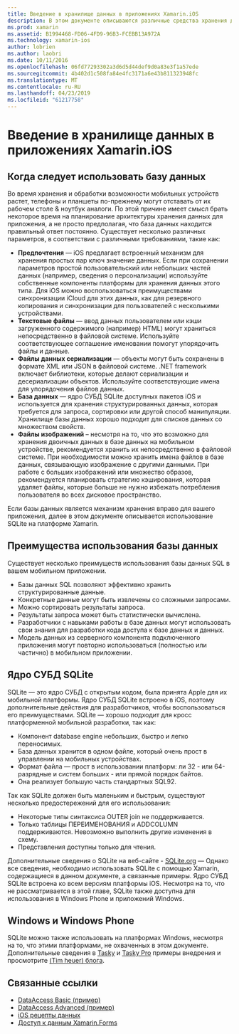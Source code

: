 ```yaml
---
title: Введение в хранилище данных в приложениях Xamarin.iOS
description: В этом документе описываются различные средства хранения данных в приложении Xamarin.iOS и предоставляет сведения о преимуществах SQLite.
ms.prod: xamarin
ms.assetid: B1994468-FD06-4FD9-96B3-FCEBB13A972A
ms.technology: xamarin-ios
author: lobrien
ms.author: laobri
ms.date: 10/11/2016
ms.openlocfilehash: 06fd77293302a3d6d5d44def9d0a83e3f1a57ede
ms.sourcegitcommit: 4b402d1c508fa84e4fc3171a6e43b811323948fc
ms.translationtype: MT
ms.contentlocale: ru-RU
ms.lasthandoff: 04/23/2019
ms.locfileid: "61217758"
---
```

# <a name="introduction-to-data-storage-in-xamarinios-apps"></a>Введение в хранилище данных в приложениях Xamarin.iOS

## <a name="when-to-use-a-database"></a>Когда следует использовать базу данных

Во время хранения и обработки возможности мобильных устройств растет, телефоны и планшеты по-прежнему могут отставать от их рабочем столе &amp; ноутбук аналоги. По этой причине имеет смысл брать некоторое время на планирование архитектуры хранения данных для приложения, а не просто предполагая, что база данных находится правильный ответ постоянно. Существует несколько различных параметров, в соответствии с различными требованиями, такие как:

-  **Предпочтения** — iOS предлагает встроенный механизм для хранения простых пар ключ значение данных. Если при сохранении параметров простой пользовательский или небольших частей данных (например, сведения о персонализации) используйте собственные компоненты платформы для хранения данных этого типа. Для iOS можно воспользоваться преимуществами синхронизации iCloud для этих данных, как для резервного копирования и синхронизации для пользователей с несколькими устройствами.
-  **Текстовые файлы** — ввод данных пользователем или кэши загруженного содержимого (например) HTML) могут храниться непосредственно в файловой системе. Используйте соответствующее соглашение именовании помогут упорядочить файлы и данные.
-  **Файлы данных сериализации** — объекты могут быть сохранены в формате XML или JSON в файловой системе. .NET framework включает библиотеки, которые делают сериализации и десериализации объектов. Используйте соответствующие имена для упорядочения файлов данных.
-  **База данных** — ядро СУБД SQLite доступных пакетов iOS и используется для хранения структурированных данных, которая требуется для запроса, сортировки или другой способ манипуляции. Хранилище базы данных хорошо подходит для списков данных со множеством свойств.
-  **Файлы изображений** – несмотря на то, что это возможно для хранения двоичных данных в базе данных на мобильном устройстве, рекомендуется хранить их непосредственно в файловой системе. При необходимости можно хранить имена файлов в базе данных, связывающую изображение с другими данными. При работе с больших изображений или множество образов, рекомендуется планировать стратегию кэширования, которая удаляет файлы, которые больше не нужно избежать потребления пользователя во всех дисковое пространство.


Если базы данных является механизм хранения вправо для вашего приложения, далее в этом документе описывается использование SQLite на платформе Xamarin.

## <a name="advantages-of-using-a-database"></a>Преимущества использования базы данных

Существует несколько преимуществ использования базы данных SQL в вашем мобильном приложении.

-  Базы данных SQL позволяют эффективно хранить структурированные данные.
-  Конкретные данные могут быть извлечены со сложными запросами.
-  Можно сортировать результаты запроса.
-  Результаты запроса может быть статистически вычислена.
-  Разработчики с навыками работы в базе данных могут использовать свои знания для разработки кода доступа к базе данных и данных.
-  Модель данных из серверного компонента подключенного приложения могут повторно использоваться (полностью или частично) в мобильном приложении.


## <a name="sqlite-database-engine"></a>Ядро СУБД SQLite

SQLite — это ядро СУБД с открытым кодом, была принята Apple для их мобильной платформы. Ядро СУБД SQLite встроено в iOS, поэтому дополнительные действия для разработчиков, чтобы воспользоваться его преимуществами. SQLite — хорошо подходит для кросс платформенной мобильной разработки, так как:

-  Компонент database engine небольших, быстро и легко переносимых.
-  База данных хранится в одном файле, который очень прост в управлении на мобильных устройствах.
-  Формат файла — прост в использовании платформ: ли 32 - или 64-разрядные и систем больших - или прямой порядок байтов.
-  Она реализует большую часть стандартных SQL92.


Так как SQLite должен быть маленьким и быстрым, существуют несколько предостережений для его использования:

-  Некоторые типы синтаксиса OUTER join не поддерживается.
-  Только таблицы ПЕРЕИМЕНОВАНИЯ и ADDCOLUMN поддерживаются. Невозможно выполнить другие изменения в схему.
-  Представления доступны только для чтения.


Дополнительные сведения о SQLite на веб-сайте - [SQLite.org](http://SQLite.org) — Однако все сведения, необходимо использовать SQLite с помощью Xamarin, содержащиеся в данном документе, а связанные примеры. Ядро СУБД SQLite встроена ко всем версиям платформы iOS.
Несмотря на то, что не рассматривается в этой главе, SQLite также доступна для использования в Windows Phone и приложений Windows.

## <a name="windows-and-windows-phone"></a>Windows и Windows Phone

SQLite можно также использовать на платформах Windows, несмотря на то, что этими платформами, не охваченных в этом документе.
Дополнительные сведения в [Tasky](~/cross-platform/app-fundamentals/building-cross-platform-applications/case-study-tasky.md) и [Tasky Pro](http://docs.xamarin.com/guides/cross-platform/application_fundamentals/building_cross_platform_applications/case_study%3A_tasky) примеры внедрения и просмотрите [(Tim heuer) блога](http://timheuer.com/blog/archive/2012/06/28/seeding-your-metro-style-app-with-sqlite-database.aspx).



## <a name="related-links"></a>Связанные ссылки

- [DataAccess Basic (пример)](https://github.com/xamarin/mobile-samples/tree/master/DataAccess/Basic)
- [DataAccess Advanced (пример)](https://github.com/xamarin/mobile-samples/tree/master/DataAccess/Advanced)
- [iOS рецепты данных](https://github.com/xamarin/recipes/tree/master/Recipes/ios/data/sqlite)
- [Доступ к данным Xamarin.Forms](~/xamarin-forms/app-fundamentals/databases.md)
